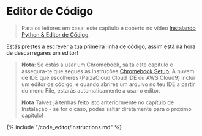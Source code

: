 # Editor de Código

> Para os leitores em casa: este capítulo é coberto no vídeo [Instalando Python & Editor de Código](https://www.youtube.com/watch?v=pVTaqzKZCdA&t=4m43s).

Estás prestes a escrever a tua primeira linha de código, assim está na hora de descarregares um editor!

> **Nota**: Se estás a usar um Chromebook, salta este capítulo e assegura-te que segues as instruções [Chromebook Setup](../chromebook_setup/README.md). A nuvem de IDE que escolheres (PaizaCloud Cloud IDE ou AWS Cloud9) inclui um editor de código, e quando abrires um arquivo no teu IDE a partir do menu File, estarás automaticamente a usar o editor.
> 
> **Nota** Talvez já tenhas feito isto anteriormente no capítulo de Instalação - se for o caso, podes saltar diretamente para o próximo capítulo!

{% include "/code_editor/instructions.md" %}